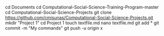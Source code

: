 cd Documents
cd Computational-Social-Science-Training-Program-master
cd Computational-Social-Science-Projects
git clone https://github.com/cmisunas/Computational-Social-Science-Projects.git
mkdir "Project 1"
cd Project 1
touch textfile.md
nano textfile.md
git add *
git commit -m "My commands"
git push -u origin
x


